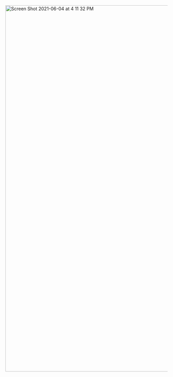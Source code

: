 
<img width="1141" alt="Screen Shot 2021-06-04 at 4 11 32 PM" src="https://user-images.githubusercontent.com/72880293/120871114-a5390d80-c54f-11eb-832e-bbce33a7acd9.png">

